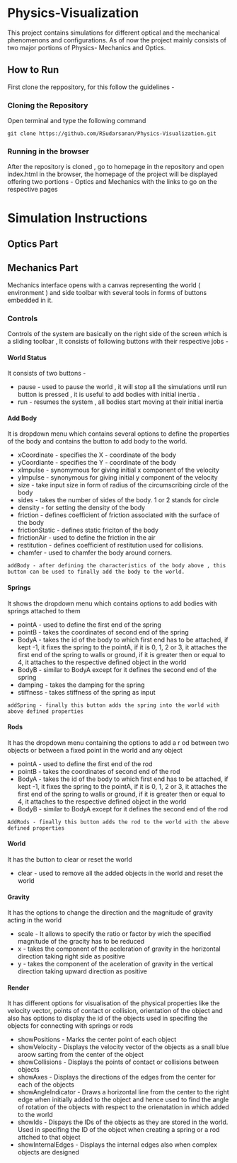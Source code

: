 # Physics-Visualization
This project contains simulations for different optical and the mechanical phenomenons and configurations. As of now the project mainly consists of two major portions of Physics- Mechanics and Optics.

## How to Run 

First clone the reppository, for this follow the guidelines -

### Cloning the Repository

Open terminal and type the following command
``` 
git clone https://github.com/RSudarsanan/Physics-Visualization.git
```

### Running in the browser

After the repository is cloned , go to homepage in the repository and open index.html in the browser, the homepage of the project will be displayed offering two portions - Optics and Mechanics with the links to go on the respective pages

# Simulation Instructions

## Optics Part



## Mechanics Part 

Mechanics interface opens with a canvas representing the world ( environment ) and side toolbar with several tools in forms of buttons embedded in it.

### Controls 

Controls of the system are basically on the right side of the screen which is a sliding toolbar , It consists of following buttons with their respective jobs -

#### World Status

It consists of two buttons -

* pause - used to pause the world , it will stop all the simulations until run button is pressed , it is useful to add bodies with initial inertia . 
* run - resumes the system , all bodies start moving at their initial inertia

####  Add Body 

It is dropdown menu which contains several options to define the properties of the body and contains the button to add body to the world. 

* xCoordinate - specifies the X - coordinate of the body 
* yCoordiante - specifies the Y - coordinate of the body 
* xImpulse - synomymous for giving initial x component of the velocity
* yImpulse - synonymous for giving initial y component of the velocity 
* size - take input size in form of radius of the circumscribing circle of the body 
* sides - takes the number of sides of the body. 1 or 2 stands for circle 
* density - for setting the density of the body 
* friction - defines coefficient of friction associated with the surface of the body 
* frictionStatic - defines static friciton of the body 
* frictionAir - used to define the friction in the air 
* restitution - defines coefficient of restitution used for collisions.
* chamfer - used to chamfer the body around corners.

```
addBody - after defining the characteristics of the body above , this button can be used to finally add the body to the world.
```

####  Springs

It shows the dropdown menu which contains options to add bodies with springs attached to them 

* pointA - used to define the first end of the spring 
* pointB - takes the coordinates of second end of the spring 
* BodyA - takes the id of the body to which first end has to be attached, if kept -1, it fixes the spring to the pointA, if it is 0, 1, 2 or 3, it attaches the first end of the spring to walls or ground, if it is greater then or equal to 4, it attaches to the respective defined object in the world
* BodyB - similar to BodyA except for it defines the second end of the spring
* damping - takes the damping for the spring
* stiffness - takes stiffness of the spring as input 

```
addSpring - finally this button adds the spring into the world with above defined properties
```

#### Rods

It has the dropdown menu containing the options to add a r od between two objects or between a fixed point in the world and any object

* pointA - used to define the first end of the rod
* pointB - takes the coordinates of second end of the rod
* BodyA - takes the id of the body to which first end has to be attached, if kept -1, it fixes the spring to the pointA, if it is 0, 1, 2 or 3, it attaches the first end of the spring to walls or ground, if it is greater then or equal to 4, it attaches to the respective defined object in the world
* BodyB - similar to BodyA except for it defines the second end of the rod

```
AddRods - finally this button adds the rod to the world with the above defined properties
```

#### World

It has the button to clear or reset the world

* clear - used to remove all the added objects in the world and reset the world

#### Gravity

It has the options to change the direction and the magnitude of gravity acting in the world

* scale - It allows to specify the ratio or factor by wich the specified magnitude of the gracity has to be reduced
* x - takes the component of the aceleration of gravity in the horizontal direction taking right side as positive
* y - takes the component of the aceleration of gravity in the vertical direction taking upward direction as positive

#### Render

It has different options for visualisation of the physical properties like the velocity vector, points of contact or collision, orientation of the object and also has options to display the id of the objects used in specifing the objects for connecting with springs or rods

* showPositions - Marks the center point of each object
* showVelocity - Displays the velocity vector of the objects as a snall blue aroow sarting from the center of the object
* showCollisions - Displays the points of contact or collisions between objects
* showAxes - Displays the directions of the edges from the center for each of the objects
* showAngleIndicator - Draws a horizontal line from the center to the right edge when initially added to the object and hence used to find the angle of rotation of the objects with respect to the orienatation in which added to the world
* showIds - Dispays the IDs of the objects as they are stored in the world. Used in specifing the ID of the object when creating a spring or a rod attched to that object
* showInternalEdges - Displays the internal edges also when complex objects are designed
